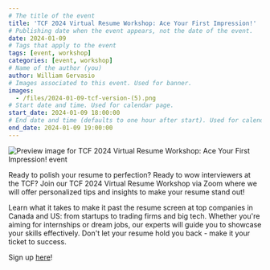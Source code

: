 ```yaml
---
# The title of the event
title: 'TCF 2024 Virtual Resume Workshop: Ace Your First Impression!'
# Publishing date when the event appears, not the date of the event.
date: 2024-01-09
# Tags that apply to the event
tags: [event, workshop]
categories: [event, workshop]
# Name of the author (you)
author: William Gervasio
# Images associated to this event. Used for banner.
images:
  - /files/2024-01-09-tcf-version-(5).png
# Start date and time. Used for calendar page.
start_date: 2024-01-09 18:00:00
# End date and time (defaults to one hour after start). Used for calendar page.
end_date: 2024-01-09 19:00:00
---
```


![Preview image for TCF 2024 Virtual Resume Workshop: Ace Your First Impression! event](/files/2024-01-09-tcf-version-(5).png)

Ready to polish your resume to perfection? Ready to wow interviewers at the TCF? Join our TCF 2024 Virtual Resume Workshop via Zoom where we will offer personalized tips and insights to make your resume stand out!

Learn what it takes to make it past the resume screen at top companies in Canada and US: from startups to trading firms and big tech. Whether you're aiming for internships or dream jobs, our experts will guide you to showcase your skills effectively. Don't let your resume hold you back - make it your ticket to success.

Sign up [here](https://ubc.ca1.qualtrics.com/jfe/form/SV_9NdoGnDF7HADmgS)!
